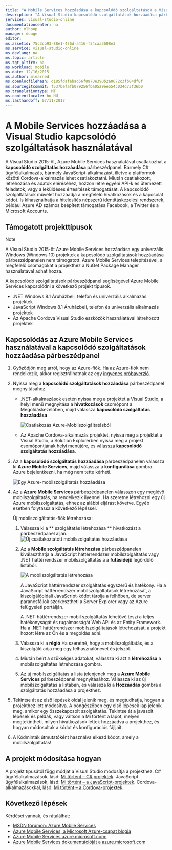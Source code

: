 ```yaml
---
title: "A Mobile Services hozzáadása a kapcsolódó szolgáltatások a Visual Studio használatával |} Microsoft Docs"
description: "A Visual Studio kapcsolódó szolgáltatások hozzáadása párbeszédpanelen adja hozzá a Mobile Services"
services: visual-studio-online
documentationcenter: na
author: mlhoop
manager: douge
editor: 
ms.assetid: 75c3cb93-88e1-476d-a416-f34caa3608e3
ms.service: visual-studio-online
ms.devlang: na
ms.topic: article
ms.tgt_pltfrm: na
ms.workload: mobile
ms.date: 12/16/2015
ms.author: mlearned
ms.openlocfilehash: d185fdafebad56f8970e390b2a0672c3fb84df8f
ms.sourcegitcommit: f537befafb079256fba0529ee554c034d73f36b0
ms.translationtype: MT
ms.contentlocale: hu-HU
ms.lasthandoff: 07/11/2017
---
```

# <a name="adding-mobile-services-by-using-visual-studio-connected-services"></a>A Mobile Services hozzáadása a Visual Studio kapcsolódó szolgáltatások használatával
A Visual Studio 2015-öt, Azure Mobile Services használatával csatlakozhat a **kapcsolódó szolgáltatás hozzáadása** párbeszédpanel. Bármely C# ügyfélalkalmazás, bármely JavaScript-alkalmazást, illetve a platformok közötti Cordova-alkalmazás lehet csatlakoztatni. Miután csatlakozott, létrehozása és adatok eléréséhez, hozzon létre egyéni API-k és ütemezett feladatok, vagy a leküldéses értesítések támogatását.  A kapcsolódó szolgáltatások művelet hozzáadja a megfelelő hivatkozások és a kapcsolat kódot. Is kihasználhatja a hitelesítés népszerű identitáskezelési rendszerek, például Azure AD számos beépített támogatása Facebook, a Twitter és a Microsoft Accounts.

## <a name="supported-project-types"></a>Támogatott projekttípusok
> [!NOTE]
> A Visual Studio 2015-öt Azure Mobile Services hozzáadása egy univerzális Windows (Windows 10) projektek a kapcsolódó szolgáltatások hozzáadása párbeszédpanelen nem támogatott. Azure Mobile Services telepítésével, a megfelelő csomagokat a projekthez a NuGet Package Manager használatával adhat hozzá.
> 
> 

A kapcsolódó szolgáltatások párbeszédpanel segítségével Azure Mobile Services kapcsolódni a következő projekt típusok.

* .NET Windows 8.1 Áruházbeli, telefon és univerzális alkalmazás projektek
* JavaScript Windows 8.1 Áruházbeli, telefon és univerzális alkalmazás projektek
* Az Apache Cordova Visual Studio eszközök használatával létrehozott projektek

## <a name="connect-to-azure-mobile-services-using-the-add-connected-services-dialog"></a>Kapcsolódás az Azure Mobile Services használatával a kapcsolódó szolgáltatások hozzáadása párbeszédpanel
1. Győződjön meg arról, hogy az Azure-fiók. Ha az Azure-fiók nem rendelkezik, akkor regisztrálhatnak az egy [ingyenes próbaverzió](http://go.microsoft.com/fwlink/?LinkId=518146).
2. Nyissa meg a **kapcsolódó szolgáltatások hozzáadása** párbeszédpanel megnyitásához.
   
   * .NET-alkalmazások esetén nyissa meg a projektet a Visual Studio, a helyi menü megnyitása a **hivatkozások** csomópont a Megoldáskezelőben, majd válassza **kapcsolódó szolgáltatás hozzáadása**
     
        ![Csatlakozás Azure-Mobilszolgáltatásból](./media/vs-azure-tools-connected-services-add-mobile-services/IC797635.png)
   * Az Apache Cordova-alkalmazás projektet, nyissa meg a projektet a Visual Studio, a Solution Explorerben nyissa meg a projekt csomópontjának helyi menüjére, és válassza **kapcsolódó szolgáltatás hozzáadása**.
3. Az a **kapcsolódó szolgáltatás hozzáadása** párbeszédpanelen válassza ki **Azure Mobile Services**, majd válassza a **konfigurálása** gombra. Azure bejelentkezni, ha még nem tette kérheti.
   
    ![Egy Azure-mobilszolgáltatás hozzáadása](./media/vs-azure-tools-connected-services-add-mobile-services/IC797636.png)
4. Az a **Azure Mobile Services** párbeszédpanelen válasszon egy meglévő mobilszolgáltatás, ha rendelkezik ilyennel. Ha szeretne létrehozni egy új Azure mobilszolgáltatás, ehhez az alábbi eljárást követve. Egyéb esetben folytassa a következő lépéssel.
   
    Új mobilszolgáltatás-fiók létrehozása:
   
   1. Válassza ki a ** szolgáltatás létrehozása ** hivatkozást a párbeszédpanel alján.
       ![Új csatlakoztatott mobilszolgáltatás hozzáadása](./media/vs-azure-tools-connected-services-add-mobile-services/IC797637.png)
   2. Az a **Mobile szolgáltatás létrehozása** párbeszédpanelen kiválaszthatja a JavaScript háttérrendszer mobilszolgáltatás vagy .NET háttérrendszer mobilszolgáltatás a a **futásidejű** legördülő listából. 
      
       ![A mobilszolgáltatás létrehozása](./media/vs-azure-tools-connected-services-add-mobile-services/IC797638.png)
      
       A JavaScript háttérrendszer szolgáltatás egyszerű és hatékony. Ha a JavaScript háttérrendszer mobilszolgáltatások létrehozását, a kiszolgálóoldali JavaScript-kódot tárolja a felhőben, de server parancsfájlok szerkesztheti a Server Explorer vagy az Azure felügyeleti portálján. 
      
       A .NET-háttérrendszer mobil szolgáltatás lehetővé teszi a teljes hatékonyságát és rugalmasságát Web API és az Entity Framework. Ha a .NET háttérrendszer mobilszolgáltatások létrehozását, a projekt hozott létre az Ön és a megoldás adni. 
   3. Válassza ki a **régió** Ha szeretné, hogy a mobilszolgáltatás, és a kiszolgáló adja meg egy felhasználónevet és jelszót.
   4. Miután beírt a szükséges adatokat, válassza ki azt a **létrehozása** a mobilszolgáltatás létrehozása gombra.
   5. Az új mobilszolgáltatás a lista jelenjenek meg a **Azure Mobile Services** párbeszédpanel megnyitásához. Válassza ki az új mobilszolgáltatás a listában, és válassza ki a **Hozzáadás** gombra a szolgáltatás hozzáadása a projekthez.
5. Tekintse át az első lépések oldal jelenik meg, és megtudhatja, hogyan a projekthez lett módosítva. A böngészőben egy első lépések lap jelenik meg, amikor egy összekapcsolt szolgáltatás. Tekintse át a javasolt lépések és példák, vagy váltson a Mi történt a lapot, melyen megtekintheti, milyen hivatkozások lettek hozzáadva a projekthez, és hogyan módosultak a kódot és konfigurációs fájljait.
6. A Kódminták útmutatóként használva elkezd kódot, amely a mobilszolgáltatás!

## <a name="how-your-project-is-modified"></a>A projekt módosítása hogyan
A projekt típusától függ módját a Visual Studio módosítja a projekthez. C# ügyfélalkalmazások, lásd: [Mi történt – C# projektek](http://go.microsoft.com/fwlink/p/?LinkId=513119). JavaScript ügyfélalkalmazások, lásd: [Mi történt – a JavaScript-projektek](http://go.microsoft.com/fwlink/p/?LinkId=513120). Cordova-alkalmazásokkal, lásd: [Mi történt – a Cordova-projektek](http://go.microsoft.com/fwlink/p/?LinkId=513116).

## <a name="next-steps"></a>Következő lépések
Kérdései vannak, és rátalálhat: 

* [MSDN fórumon: Azure Mobile Services](https://social.msdn.microsoft.com/forums/azure/home?forum=azuremobile)
* [Azure Mobile Services, a Microsoft Azure-csapat blogja](https://azure.microsoft.com/blog/topics/mobile/)
* [Azure Mobile Services azure.microsoft.com:](https://azure.microsoft.com/services/mobile-services/)
* [Azure Mobile Services dokumentációját a azure.microsoft.com](https://azure.microsoft.com/documentation/services/mobile-services/)

